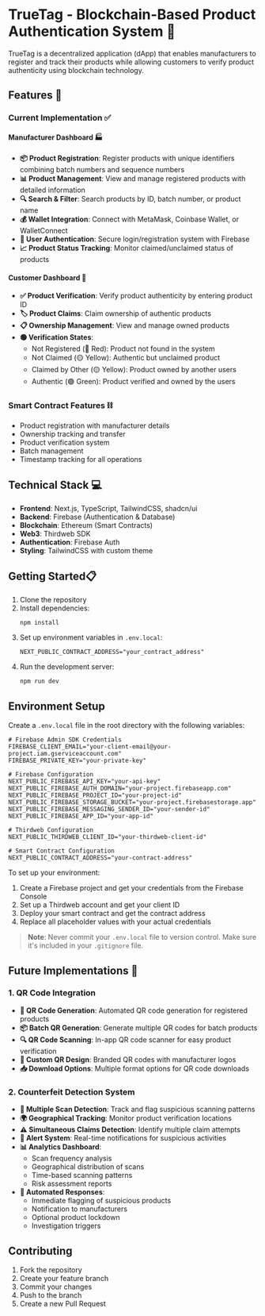 # TrueTag - Blockchain-Based Product Authentication System 🔗

TrueTag is a decentralized application (dApp) that enables manufacturers to register and track their products while allowing customers to verify product authenticity using blockchain technology.

## Features 🚀

### Current Implementation ✅

#### Manufacturer Dashboard 🏭
- **📦 Product Registration**: Register products with unique identifiers combining batch numbers and sequence numbers
- **📊 Product Management**: View and manage registered products with detailed information
- **🔍 Search & Filter**: Search products by ID, batch number, or product name
- **💰 Wallet Integration**: Connect with MetaMask, Coinbase Wallet, or WalletConnect
- **🔐 User Authentication**: Secure login/registration system with Firebase
- **📈 Product Status Tracking**: Monitor claimed/unclaimed status of products

#### Customer Dashboard 🛒
- **✅ Product Verification**: Verify product authenticity by entering product ID
- **🏷️ Product Claims**: Claim ownership of authentic products
- **📋 Ownership Management**: View and manage owned products
- **🟢 Verification States**:
  - Not Registered (🔴 Red): Product not found in the system
  - Not Claimed (🟡 Yellow): Authentic but unclaimed product
  - Claimed by Other (🟡 Yellow): Product owned by another users
  - Authentic (🟢 Green): Product verified and owned by the users

### Smart Contract Features ⛓️
- Product registration with manufacturer details
- Ownership tracking and transfer
- Product verification system
- Batch management
- Timestamp tracking for all operations

## Technical Stack 💻

- **Frontend**: Next.js, TypeScript, TailwindCSS, shadcn/ui
- **Backend**: Firebase (Authentication & Database)
- **Blockchain**: Ethereum (Smart Contracts)
- **Web3**: Thirdweb SDK
- **Authentication**: Firebase Auth
- **Styling**: TailwindCSS with custom theme
## Getting Started📋

1. Clone the repository
2. Install dependencies:
   ```bash
   npm install
   ```
3. Set up environment variables in `.env.local`:
   ```
   NEXT_PUBLIC_CONTRACT_ADDRESS="your_contract_address"
   ```
4. Run the development server:
   ```bash
   npm run dev
   ```

## Environment Setup

Create a `.env.local` file in the root directory with the following variables:

```env
# Firebase Admin SDK Credentials
FIREBASE_CLIENT_EMAIL="your-client-email@your-project.iam.gserviceaccount.com"
FIREBASE_PRIVATE_KEY="your-private-key"

# Firebase Configuration
NEXT_PUBLIC_FIREBASE_API_KEY="your-api-key"
NEXT_PUBLIC_FIREBASE_AUTH_DOMAIN="your-project.firebaseapp.com"
NEXT_PUBLIC_FIREBASE_PROJECT_ID="your-project-id"
NEXT_PUBLIC_FIREBASE_STORAGE_BUCKET="your-project.firebasestorage.app"
NEXT_PUBLIC_FIREBASE_MESSAGING_SENDER_ID="your-sender-id"
NEXT_PUBLIC_FIREBASE_APP_ID="your-app-id"

# Thirdweb Configuration
NEXT_PUBLIC_THIRDWEB_CLIENT_ID="your-thirdweb-client-id"

# Smart Contract Configuration
NEXT_PUBLIC_CONTRACT_ADDRESS="your-contract-address"
```

To set up your environment:
1. Create a Firebase project and get your credentials from the Firebase Console
2. Set up a Thirdweb account and get your client ID
3. Deploy your smart contract and get the contract address
4. Replace all placeholder values with your actual credentials

> **Note**: Never commit your `.env.local` file to version control. Make sure it's included in your `.gitignore` file.
## Future Implementations 🚧

### 1. QR Code Integration 
- **📄 QR Code Generation**: Automated QR code generation for registered products
- **📦 Batch QR Generation**: Generate multiple QR codes for batch products
- **🔍 QR Code Scanning**: In-app QR code scanner for easy product verification
- **🎨 Custom QR Design**: Branded QR codes with manufacturer logos
- **📥 Download Options**: Multiple format options for QR code downloads

### 2. Counterfeit Detection System
- **🚩 Multiple Scan Detection**: Track and flag suspicious scanning patterns
- **🌍 Geographical Tracking**: Monitor product verification locations
- **⚠️ Simultaneous Claims Detection**: Identify multiple claim attempts
- **🔔 Alert System**: Real-time notifications for suspicious activities
- **📊 Analytics Dashboard**: 
  - Scan frequency analysis
  - Geographical distribution of scans
  - Time-based scanning patterns
  - Risk assessment reports
- **🤖 Automated Responses**: 
  - Immediate flagging of suspicious products
  - Notification to manufacturers
  - Optional product lockdown
  - Investigation triggers

## Contributing

1. Fork the repository
2. Create your feature branch
3. Commit your changes
4. Push to the branch
5. Create a new Pull Request


